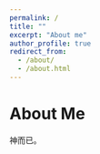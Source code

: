 ```yaml
---
permalink: /
title: ""
excerpt: "About me"
author_profile: true
redirect_from: 
  - /about/
  - /about.html
---
```


About Me
======
神而已。



